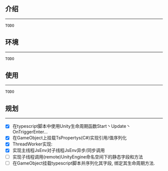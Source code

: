 ## 介绍
------------
```
TODO
```

## 环境
------------
```
TODO
```

## 使用
------------
```
TODO
```

## 规划
------------
- [x] 在typescript脚本中使用Unity生命周期函数Start丶Update丶OnTriggerEnter...
- [x] 在GameObject上挂载TsPropertys(C#)实现引用/值序列化
- [x] ThreadWorker实现:
 - [x] 实现主线程JsEnv对子线程JsEnv异步/同步调用
 - [ ] 实现子线程调用(remote)UnityEngine命名空间下的静态字段和方法
- [ ] 在GameObject挂载typescript脚本并序列化其字段, 绑定其生命周期方法.
